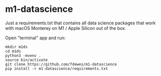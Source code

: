 # m1-datascience
Just a requirements.txt that contains all data science packages that work with macOS Monterey on M1 / Apple Silicon out of the box.

Open "terminal" app and run:

    mkdir m1ds
    cd m1ds
    python3 -mvenv .
    source bin/activate
    git clone https://github.com/fdewes/m1-datascience
    pip install -r m1-datascience/requirements.txt
